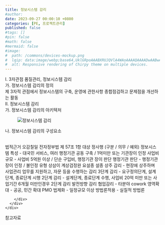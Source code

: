 ```yaml
---
title: 정보시스템 감리
#author: 
date: 2023-09-27 00:00:10 +0800
categories: [PE, 프로젝트관리]
published: false
#tags: []
#pin: false
#math: false
#mermaid: false
#image:
#  path: /commons/devices-mockup.png
#  lqip: data:image/webp;base64,UklGRpoAAABXRUJQVlA4WAoAAAAQAAAADwAABwAAQUxQSDIAAAARL0AmbZurmr57yyIiqE8oiG0bejIYEQTgqiDA9vqnsUSI6H+oAERp2HZ65qP/VIAWAFZQOCBCAAAA8AEAnQEqEAAIAAVAfCWkAALp8sF8rgRgAP7o9FDvMCkMde9PK7euH5M1m6VWoDXf2FkP3BqV0ZYbO6NA/VFIAAAA
#  alt: Responsive rendering of Chirpy theme on multiple devices.
---
```


<div class="post-wrap">
  <div class="para">
    <div class="para-title">
      I. 3자관점 품질관리, 정보시스템 감리
    </div>
    <div class="para-cntnt">
      <div class="para">
        <div class="para-title">
          가. 정보시스템 감리의 정의
        </div>
        <div class="para-cntnt">
            제 3자적 관점에서 정보시스템의 구축, 운영에 관한사항 종합점검하고 문제점을 개선하는 활동
        </div>
      </div>
    </div>
  </div>
  
  <div class="para">
    <div class="para-title">
      II. 정보시스템 감리
    </div>
    <div class="para-cntnt">
      <div class="para">
        <div class="para-title">
          가. 정보시스템 감리의 아키텍처
        </div>
        <div class="para-cntnt">
          <figure class="post-figure">
            <img src="/assets/img/posts/정보시스템-감리.png" alt="정보시스템 감리">
<!--            <figcaption>Source: Unveiling the Metaverse: Exploring Emerging Trends, Multifaceted Perspectives, and Future Challenges</figcaption>-->
          </figure>
        </div>
      </div>
      <div class="para">
        <div class="para-title">
          나. 정보시스템 감리의 구성요소
        </div>
        <div class="para-cntnt">
          <table class="post-table">
          </table>
          법적근거 오감칠일
  전자정부법 제 57조 1항
대상 정사행
  (구분 / 의무 / 예외)
  정보시스템 특성 - 대국민 서비스, 여러 행정기관 공동 구축 / 1억미만 또는 기관장이 인정
  사업비 규모 - 사업비 5억원 이상 / 단순 구입비, 행정기관 장이 판단
  행정기관 판단 - 행정기관 장이 인정 / 불인정
유형 상삼이 계상검정완 요설종 설종
  상주 감리 - 현장에 상주하며 사업관리 업무를 지원하고, 자문 등을 수행하는 감리
  3단계 감리 - 요구정의단계, 설계단계, 종료단계 시행
  2단계 감리 - 설계단계, 종료단계 수행, 사업비 20억 미만 또는 사업기간 6개월 미만인경우 2단계 감리
발전방향
  감리
    협업감리 - 타분야 cowork
    영역확대 - 공공, 민간 확대
  PMO
    법제화 - 일정규모 이상
    방법론적용 - 실질적 방법론

        </div>
      </div>
    </div>
  </div>

  <div class="refr-wrap">
    <div class="refr-title">
        참고자료
    </div>
    <ol class="refr-list">
    <!--    <li>(나현식, 최대선) <a target="_blank" href="https://scienceon.kisti.re.kr/commons/util/originalView.do?cn=JAKO202225948430499&oCn=JAKO202225948430499&dbt=JAKO&journal=NJOU00291864">메타버스 보안 위협 요소 및 대응 방안 검토</a></li>-->
    <!--    <li>(M. Uddin, S. Manickam, H. Ullah, M. Obaidat and A. Dandoush) <a target="_blank" href="https://ieeexplore.ieee.org/abstract/document/10138386">Unveiling the Metaverse: Exploring Emerging Trends, Multifaceted Perspectives, and Future Challenges</a></li>-->
    </ol>
  </div>
</div>
